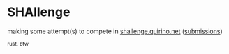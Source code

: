 SHAllenge
=========

making some attempt(s) to compete in [shallenge.quirino.net](https://shallenge.quirino.net/) ([submissions](https://shallenge.quirino.net/username?username=nickmonad))

<small>rust, btw</small>
